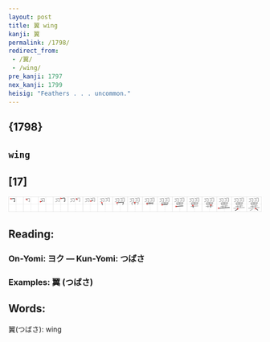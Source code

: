 ```yaml
---
layout: post
title: 翼 wing
kanji: 翼
permalink: /1798/
redirect_from:
 - /翼/
 - /wing/
pre_kanji: 1797
nex_kanji: 1799
heisig: "Feathers . . . uncommon."
---
```


## {1798}

## `wing`

## [17]

<div class="stroke"><img src="../images/E7BFBC.png" /></div>

## Reading:

### On-Yomi: ヨク &mdash; Kun-Yomi: つばさ

### Examples: 翼 (つばさ)

## Words:

翼(つばさ): wing
